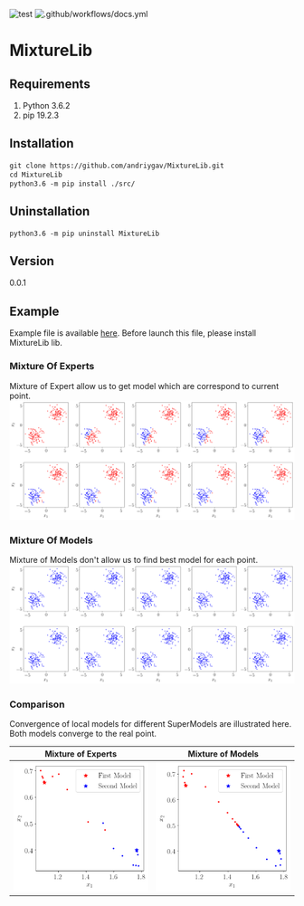 ![test](https://github.com/andriygav/MixtureLib/workflows/test/badge.svg?branch=master)
![.github/workflows/docs.yml](https://github.com/andriygav/MixtureLib/workflows/.github/workflows/docs.yml/badge.svg?branch=master)

# MixtureLib

## Requirements
1. Python 3.6.2
2. pip 19.2.3

## Installation
```
git clone https://github.com/andriygav/MixtureLib.git
cd MixtureLib
python3.6 -m pip install ./src/
```

## Uninstallation
```
python3.6 -m pip uninstall MixtureLib
```

## Version
0.0.1

## Example
Example file is available [here](https://github.com/andriygav/MixtureLib/blob/master/examples/example.ipynb). Before launch this file, please install MixtureLib lib.
### Mixture Of Experts
Mixture of Expert allow us to get model which are correspond to current point.
![Mixture of Experts Leaning image](https://github.com/andriygav/MixtureLib/raw/master/examples/pictures/pi_predicftion_experts.png)

### Mixture Of Models
Mixture of Models don't allow us to find best model for each point.
![Mixture of Models Leaning image](https://github.com/andriygav/MixtureLib/raw/master/examples/pictures/pi_predicftion_models.png)

### Comparison
Convergence of local models for different SuperModels are illustrated here. Both models converge to the real point.

Mixture of Experts             |  Mixture of Models
:-------------------------:|:-------------------------:
![Mixture of Experts Leaning parameters](https://raw.githubusercontent.com/andriygav/MixtureLib/master/examples/pictures/parameters_experts.png)  |  ![Mixture of Models Leaning parameters](https://raw.githubusercontent.com/andriygav/MixtureLib/master/examples/pictures/parameters_models.png)


